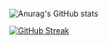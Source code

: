 ![Anurag's GitHub stats](https://github-readme-stats.vercel.app/api?username=anuraghazra&show_icons=true&theme=transparent)

[![GitHub Streak](http://github-readme-streak-stats.herokuapp.com?user=izecheru&theme=cobalt&hide_border=true&date_format=j%20M%5B%20Y%5D&mode=weekly)](https://git.io/streak-stats)

<!--
**izecheru/izecheru** is a ✨ _special_ ✨ repository because its `README.md` (this file) appears on your GitHub profile.

Here are some ideas to get you started:

- 🔭 I’m currently working on ...
- 🌱 I’m currently learning ...
- 👯 I’m looking to collaborate on ...
- 🤔 I’m looking for help with ...
- 💬 Ask me about ...
- 📫 How to reach me: ...
- 😄 Pronouns: ...
- ⚡ Fun fact: ...
-->

